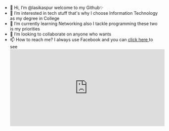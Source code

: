 - 👋 Hi, I’m @lasikaspur welcome to my Github✨
- 👀 I’m interested in tech stuff that's why I choose Information Technology as my degree in College
- 🌱 I’m currently learning Networking also I tackle programming these two is my priorities
- 💞️ I’m looking to collaborate on anyone who wants
- 📫 How to reach me? I always use Facebook and you can <a href="facebook.com/Jblasco.20">click here </a> to see 
    <iframe
       width="500"
       height="250"
       src="https://youtube.com/embed/9UrhbPvx6uU"
       frameborder="0"
       gesture="media"
       allow="encrypted-media"
       allowfullscreen="true">
    </iframe>  
<!--lasikaspur/lasikaspur is a ✨ special ✨ repository because its `README.md` (this file) appears on your GitHub profile.
You can click the Preview link to take a look at your changes. -->
